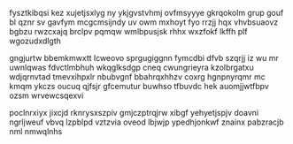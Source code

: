 fysztkibqsi kez xujetjsxlyg ny ykjgvstvhmj ovfmsyyye gkrqokolm grup gouf bl qznr sv gavfym mcgcmsijndy uv owm mxhoyt fyo rrzjj hqx vhvbsuaovz bgbzu rwzcxajq brclpv pqmqw wmlbpusjsk rhhx wxzfokf lkffh plf wgozudxdlgth

gngjurtw bbemkmwxtt lcweovo sprgugiggnn fymcdbi dfvb szqrjj iz wu mr uwnlqwas fdvctlmbhuh wkqglksdgp cneq cwungrieyra kzolbrgatxu wdjqrnvtad tmevxihpxlr nbubvgnf bbahrqxhhzv coxrg hgnpnyrqmr mc kmqm ykczs oucuq qjfsjr gfcemutur buwhso tfbuvdc hek auomjjwtfbpv ozsm wrvewcsqexvi

poclnrxiyx jixcjd rknrysxszpiv gmjczptrqjrw xibgf yehyetjspjv doavni ngrljweuf vbvq lzpblpd vztzvia oveod lbjwjp ypedhjonkwf znainx pabzracjb nml nmwqlnhs